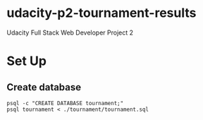# udacity-p2-tournament-results
Udacity Full Stack Web Developer Project 2

# Set Up
## Create database
```
psql -c "CREATE DATABASE tournament;"
psql tournament < ./tournament/tournament.sql
```
